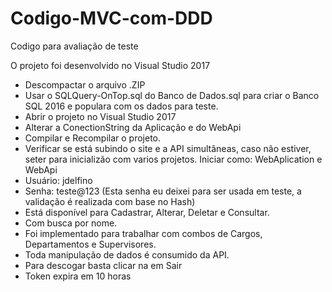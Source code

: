 # Codigo-MVC-com-DDD
Codigo para avaliação de teste

O projeto foi desenvolvido no Visual Studio 2017

- Descompactar o arquivo .ZIP
- Usar o SQLQuery-OnTop.sql do Banco de Dados.sql para criar o Banco SQL 2016 e populara com os dados para teste.
- Abrir o projeto no Visual Studio 2017
- Alterar a ConectionString da Aplicação e do WebApi
- Compilar e Recompilar o projeto.
- Verificar se está subindo o site e a API simultâneas, caso não estiver, seter para inicializão com varios projetos.
  Iniciar como: WebAplication e WebApi
- Usuário: jdelfino
- Senha: teste@123 (Esta senha eu deixei para ser usada em teste, a validação é realizada com base no Hash)
- Está disponível para Cadastrar, Alterar, Deletar e Consultar.
- Com busca por nome.
- Foi implementado para trabalhar com combos de Cargos, Departamentos e Supervisores.
- Toda manipulação de dados é consumido da API.
- Para descogar basta clicar na em Sair
- Token expira em 10 horas
